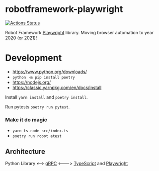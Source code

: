 # robotframework-playwright

[![Actions Status](https://github.com/MarketSquare/robotframework-playwright/workflows/Python%20package/badge.svg)](https://github.com/MarketSquare/robotframework-playwright/actions)

Robot Framework [Playwright](https://playwright.dev/) library. Moving browser automation to year 2020 (or 2021)!

# Development

- https://www.python.org/downloads/
- `python -m pip install poetry`
- https://nodejs.org/
- https://classic.yarnpkg.com/en/docs/install

Install `yarn install` and `poetry install`.

Run pytests `poetry run pytest`.

### Make it do magic

- `yarn ts-node src/index.ts`
- `poetry run robot atest`

## Architecture

Python Library <--> [gRPC](https://grpc.io/) <---> [TypeScript](https://www.typescriptlang.org/) and [Playwright](https://playwright.dev/)
